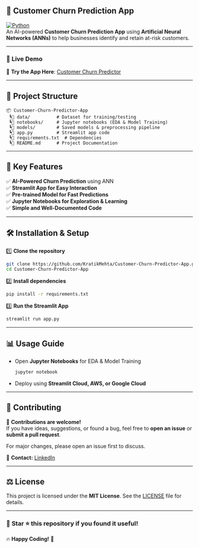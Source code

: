 ## 🚀 Customer Churn Prediction App

[![Python](https://img.shields.io/badge/Python-3.8%2B-blue?style=flat&logo=python)](https://www.python.org/)  
An AI-powered **Customer Churn Prediction App** using **Artificial Neural Networks (ANNs)** to help businesses identify and retain at-risk customers.

---

### 📌 **Live Demo**

🔗 **Try the App Here**: [Customer Churn Predictor](https://customer-churn-predictor-app-tpuahjrat2ubp28pztnnuq.streamlit.app/)

---

## 📂 **Project Structure**

```
📦 Customer-Churn-Predictor-App
 ┗📂 data/          # Dataset for training/testing
 ┗📂 notebooks/     # Jupyter notebooks (EDA & Model Training)
 ┗📂 models/        # Saved models & preprocessing pipeline
 ┗📝 app.py         # Streamlit app code
 ┗📝 requirements.txt  # Dependencies
 ┗📝 README.md      # Project Documentation
```

---

## 🌟 **Key Features**

✅ **AI-Powered Churn Prediction** using ANN\
✅ **Streamlit App for Easy Interaction**\
✅ **Pre-trained Model for Fast Predictions**\
✅ **Jupyter Notebooks for Exploration & Learning**\
✅ **Simple and Well-Documented Code**

---

## 🛠️ **Installation & Setup**

1️⃣ **Clone the repository**

```bash
git clone https://github.com/KratikMehta/Customer-Churn-Predictor-App.git
cd Customer-Churn-Predictor-App
```

2️⃣ **Install dependencies**

```bash
pip install -r requirements.txt
```

3️⃣ **Run the Streamlit App**

```bash
streamlit run app.py
```

---

## 📊 **Usage Guide**

- Open **Jupyter Notebooks** for EDA & Model Training
  ```bash
  jupyter notebook
  ```
- Deploy using **Streamlit Cloud, AWS, or Google Cloud**

---

## 🤝 **Contributing**

🎉 **Contributions are welcome!**\
If you have ideas, suggestions, or found a bug, feel free to **open an issue** or **submit a pull request**.

For major changes, please open an issue first to discuss.

📧 **Contact:** [LinkedIn](https://www.linkedin.com/in/mehta-kratik/)

---

## ⚖️ **License**

This project is licensed under the **MIT License**. See the [LICENSE](LICENSE) file for details.

---

### 🎯 **Star ⭐ this repository if you found it useful!**

🔥 **Happy Coding!** 🚀
